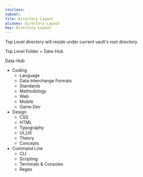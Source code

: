 ```yaml
---
cssclass:
subset:
file: Directory Layout
aliases: Directory Layout
key: Directory Layout
---
```

Top Level directory will reside under current vault's root directory.

Top Level Folder = Data-Hub

Data-Hub
-  Coding
	-  Language
	-  Data Interchange Formats
	-  Standards
	-  Methodology
	-  Web
	-  Mobile
	-  Game Dev
-  Design
	-  CSS
	-  HTML
	-  Typography
	-  UI_UX
	-  Theory
	-  Concepts
-  Command Line
	-  CLI
	-  Scripting
	-  Terminals & Consoles
	-  Regex